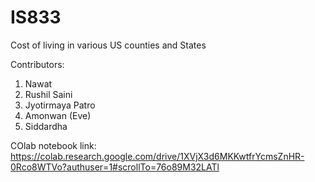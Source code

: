 # IS833
Cost of living in various US counties and States

Contributors:
1. Nawat
2. Rushil Saini
3. Jyotirmaya Patro
4. Amonwan (Eve)
5. Siddardha

COlab notebook link: https://colab.research.google.com/drive/1XVjX3d6MKKwtfrYcmsZnHR-0Rco8WTVo?authuser=1#scrollTo=76o89M32LATl

